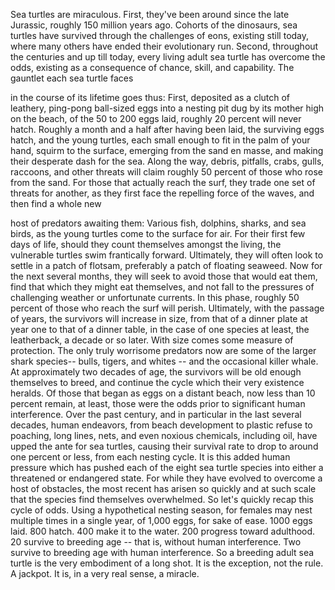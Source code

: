 
Sea turtles are miraculous.
First, they&#39;ve been around
since the late Jurassic,
roughly 150 million years ago.
Cohorts of the dinosaurs,
sea turtles have survived
through the challenges of eons,
existing still today,
where many others
have ended their evolutionary run.
Second, throughout the centuries
and up till today,
every living adult sea turtle
has overcome the odds,
existing as a consequence of chance,
skill, and capability.
The gauntlet each sea turtle faces

in the course of its lifetime goes thus:
First, deposited as a clutch of leathery,
ping-pong ball-sized eggs
into a nesting pit dug by its mother
high on the beach,
of the 50 to 200 eggs laid,
roughly 20 percent will never hatch.
Roughly a month and a half
after having been laid,
the surviving eggs hatch,
and the young turtles, each small enough
to fit in the palm of your hand,
squirm to the surface,
emerging from the sand en masse,
and making their desperate
dash for the sea.
Along the way, debris, pitfalls, crabs,
gulls, raccoons, and other threats
will claim roughly 50 percent of those
who rose from the sand.
For those that actually reach the surf,
they trade one set of threats for another,
as they first face
the repelling force of the waves,
and then find a whole new

host of predators awaiting them:
Various fish, dolphins,
sharks, and sea birds,
as the young turtles
come to the surface for air.
For their first few days of life,
should they count themselves
amongst the living,
the vulnerable turtles
swim frantically forward.
Ultimately, they will often
look to settle in a patch of flotsam,
preferably a patch of floating seaweed.
Now for the next several months,
they will seek to avoid
those that would eat them,
find that which they might eat themselves,
and not fall to the pressures
of challenging weather
or unfortunate currents.
In this phase, roughly 50 percent
of those who reach the surf
will perish.
Ultimately, with the passage of years,
the survivors will increase in size,
from that of a dinner plate at year one
to that of a dinner table,
in the case of one species
at least, the leatherback,
a decade or so later.
With size comes
some measure of protection.
The only truly worrisome predators
now are some of the larger shark species--
bulls, tigers, and whites --
and the occasional killer whale.
At approximately two decades of age,
the survivors will be old enough
themselves to breed,
and continue the cycle
which their very existence heralds.
Of those that began
as eggs on a distant beach,
now less than 10 percent remain,
at least, those were the odds
prior to significant human interference.
Over the past century, and in particular
in the last several decades,
human endeavors, from beach development
to plastic refuse to poaching,
long lines, nets,
and even noxious chemicals, including oil,
have upped the ante for sea turtles,
causing their survival rate to drop
to around one percent or less,
from each nesting cycle.
It is this added human pressure
which has pushed
each of the eight sea turtle species
into either a threatened
or endangered state.
For while they have evolved
to overcome a host of obstacles,
the most recent has arisen so quickly
and at such scale that the species
find themselves overwhelmed.
So let&#39;s quickly recap this cycle of odds.
Using a hypothetical nesting season,
for females may nest
multiple times in a single year,
of 1,000 eggs, for sake of ease.
1000 eggs laid.
800 hatch.
400 make it to the water.
200 progress toward adulthood.
20 survive to breeding age --
that is, without human interference.
Two survive to breeding age
with human interference.
So a breeding adult sea turtle
is the very embodiment of a long shot.
It is the exception, not the rule.
A jackpot.
It is, in a very real sense,
a miracle.

